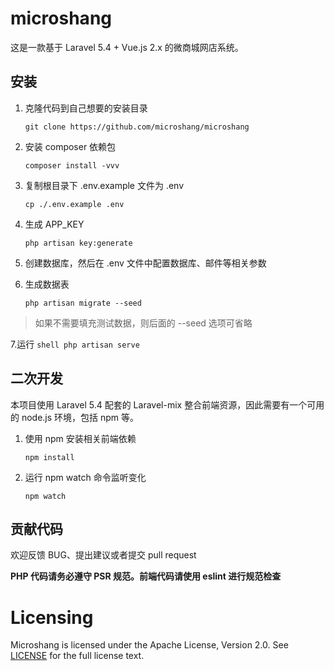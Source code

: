 # microshang
这是一款基于 Laravel 5.4 + Vue.js 2.x 的微商城网店系统。

## 安装
1. 克隆代码到自己想要的安装目录

    ```shell
    git clone https://github.com/microshang/microshang
    ```

2. 安装 composer 依赖包

    ```shell
    composer install -vvv
    ```

3. 复制根目录下 .env.example 文件为 .env

    ```shell
    cp ./.env.example .env
    ```

4. 生成 APP_KEY

    ```shell
    php artisan key:generate
    ```

5. 创建数据库，然后在 .env 文件中配置数据库、邮件等相关参数

6. 生成数据表

    ```shell
    php artisan migrate --seed
    ```
> 如果不需要填充测试数据，则后面的 --seed 选项可省略

7.运行
    ```shell
    php artisan serve
    ```

## 二次开发

本项目使用 Laravel 5.4 配套的 Laravel-mix 整合前端资源，因此需要有一个可用的 node.js 环境，包括 npm 等。

1. 使用 npm 安装相关前端依赖

    ```shell
    npm install
    ```

2. 运行 npm watch 命令监听变化

    ```shell
    npm watch
    ```

## 贡献代码

欢迎反馈 BUG、提出建议或者提交 pull request

**PHP 代码请务必遵守 PSR 规范。前端代码请使用 eslint 进行规范检查**



Licensing
=========
Microshang is licensed under the Apache License, Version 2.0. See
[LICENSE](https://github.com/microshang/microshang/blob/master/LICENSE) for the full
license text.